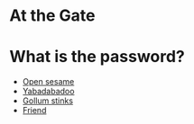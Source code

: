 # **At the Gate**

 
# What is the password?


- [Open sesame](../begin-journey.md)
- [Yabadabadoo](../begin-journey.md)
- [Gollum stinks](../begin-journey.md)
- [Friend](../1/1.md)

